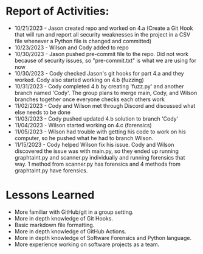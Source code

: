 # Report of Activities:
- 10/21/2023 - Jason created repo and worked on 4.a (Create a Git Hook that will run and report all security weaknesses in the project in a CSV file whenever a Python file is changed and committed)
- 10/23/2023 - Wilson and Cody added to repo
- 10/30/2023 - Jason pushed pre-commit file to the repo. Did not work because of security issues, so "pre-commit.txt" is what we are using for now
- 10/30/2023 - Cody checked Jason's git hooks for part 4.a and they worked. Cody also started working on 4.b (fuzzing)
- 10/31/2023 - Cody completed 4.b by creating 'fuzz.py' and another branch named 'Cody'. The group plans to merge main, Cody, and Wilson branches together once everyone checks each others work 
- 11/02/2023 - Cody and Wilson met through Discord and discussed what else needs to be done 
- 11/03/2023 - Cody pushed updated 4.b solution to branch 'Cody'
- 11/04/2023 - Wilson started working on 4.c (forensics)
- 11/05/2023 - Wilson had trouble with getting his code to work on his computer, so he pushed what he had to branch Wilson.
- 11/15/2023 - Cody helped Wilson fix his issue. Cody and Wilson discovered the issue was with main.py, so they ended up running graphtaint.py and scanner.py individually and running forensics that way. 1 method from scanner.py has forensics and 4 methods from graphtaint.py have forensics.
# Lessons Learned
- More familiar with GitHub/git in a group setting.
- More in depth knowledge of Git Hooks.
- Basic markdown file formatting.
- More in depth knowledge of GitHub Actions.
- More in depth knowledge of Software Forensics and Python language.
- More experience working on software projects as a team.

